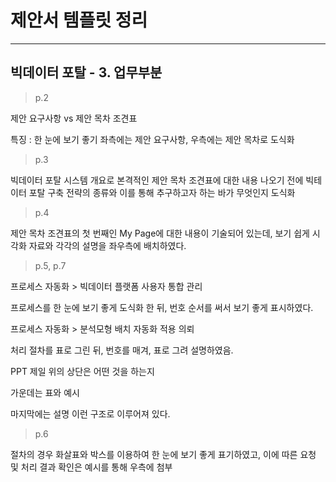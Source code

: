 # 제안서 템플릿 정리

<hr>

## 빅데이터 포탈 - 3. 업무부분

> p.2

제안 요구사항 vs 제안 목차 조견표

특징 : 한 눈에 보기 좋기 좌측에는 제안 요구사항, 우측에는 제안 목차로 도식화

> p.3 

빅데이터 포탈 시스템 개요로 본격적인 제안 목차 조견표에 대한 내용 나오기 전에 빅테이터 포탈 구축 전략의 종류와 이를 통해 추구하고자 하는 바가 무엇인지 도식화

> p.4

제안 목차 조견표의 첫 번째인 My Page에 대한 내용이 기술되어 있는데, 보기 쉽게 시각화 자료와 각각의 설명을 좌우측에 배치하였다.

> p.5, p.7

프로세스 자동화 > 빅데이터 플랫폼 사용자 통합 관리

프로세스를 한 눈에 보기 좋게 도식화 한 뒤, 번호 순서를 써서 보기 좋게 표시하였다.

프로세스 자동화 > 분석모형 배치 자동화 적용 의뢰

처리 절차를 표로 그린 뒤, 번호를 매겨, 표로 그려 설명하였음.

PPT 제일 위의 상단은 어떤 것을 하는지

가운데는 표와 예시

마지막에는 설명 이런 구조로 이루어져 있다.

> p.6

절차의 경우 화살표와 박스를 이용하여 한 눈에 보기 좋게 표기하였고, 이에 따른 요청 및 처리 결과 확인은 예시를 통해 우측에 첨부



